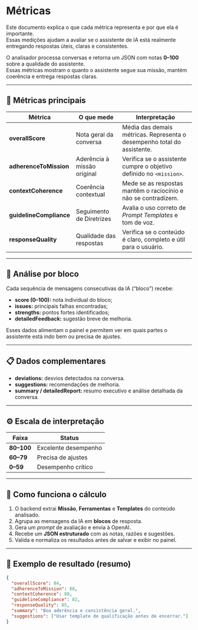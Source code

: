 # Métricas

Este documento explica o que cada métrica representa e por que ela é importante.  
Essas medições ajudam a avaliar se o assistente de IA está realmente entregando respostas úteis, claras e consistentes.

O analisador processa conversas e retorna um JSON com notas **0–100** sobre a qualidade do assistente.  
Essas métricas mostram o quanto o assistente segue sua missão, mantém coerência e entrega respostas claras.

---

## 🧠 Métricas principais

| Métrica | O que mede | Interpretação |
|----------|-------------|----------------|
| **overallScore** | Nota geral da conversa | Média das demais métricas. Representa o desempenho total do assistente. |
| **adherenceToMission** | Aderência à missão original | Verifica se o assistente cumpre o objetivo definido no `<mission>`. |
| **contextCoherence** | Coerência contextual | Mede se as respostas mantêm o raciocínio e não se contradizem. |
| **guidelineCompliance** | Seguimento de Diretrizes | Avalia o uso correto de *Prompt Templates* e tom de voz. |
| **responseQuality** | Qualidade das respostas | Verifica se o conteúdo é claro, completo e útil para o usuário. |

---

## 🔹 Análise por bloco

Cada sequência de mensagens consecutivas da IA (“bloco”) recebe:

- **score (0–100):** nota individual do bloco;  
- **issues:** principais falhas encontradas;  
- **strengths:** pontos fortes identificados;  
- **detailedFeedback:** sugestão breve de melhoria.

Esses dados alimentam o painel e permitem ver em quais partes o assistente está indo bem ou precisa de ajustes.

---

## 📋 Dados complementares

- **deviations:** desvios detectados na conversa.  
- **suggestions:** recomendações de melhoria.  
- **summary / detailedReport:** resumo executivo e análise detalhada da conversa.

---

## ⚙️ Escala de interpretação

| Faixa | Status |
|-------|---------|
| **80–100** | Excelente desempenho |
| **60–79** | Precisa de ajustes |
| **0–59** | Desempenho crítico |

---

## 🧩 Como funciona o cálculo

1. O backend extrai **Missão**, **Ferramentas** e **Templates** do conteúdo analisado.  
2. Agrupa as mensagens da IA em **blocos** de resposta.  
3. Gera um *prompt* de avaliação e envia à OpenAI.  
4. Recebe um **JSON estruturado** com as notas, razões e sugestões.  
5. Valida e normaliza os resultados antes de salvar e exibir no painel.

---

## 🧾 Exemplo de resultado (resumo)

```json
{
  "overallScore": 84,
  "adherenceToMission": 88,
  "contextCoherence": 80,
  "guidelineCompliance": 82,
  "responseQuality": 85,
  "summary": "Boa aderência e consistência geral.",
  "suggestions": ["Usar template de qualificação antes de encerrar."]
}
```


